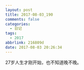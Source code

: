 ```yaml
---
layout: post
title: 2017-08-03_190
comments: false
categories:
  - 日记
tags:
  - 2017
abbrlink: 216809d
date: 2017-08-03 20:26:34
---
```


  27岁人生才刚开始，也不知道晚不晚。
